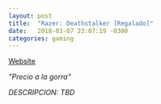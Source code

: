 ```yaml
---
layout: post
title:  "Razer: Deathstalker [Regalado]"
date:   2018-03-07 23:07:19 -0300
categories: gaming
---
```

[Website][product-website]

_"Precio a la gorra"_

_DESCRIPCION: TBD_

[product-website]: https://www2.razerzone.com/au-en/gaming-keyboards-keypads/razer-deathstalker
